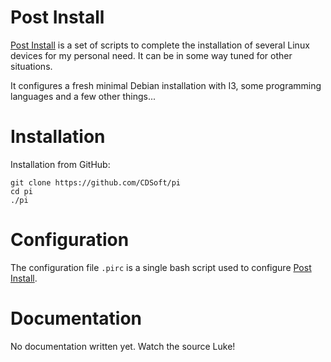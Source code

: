 Post Install
============

[PI]: http://cdsoft.fr/pi
[Post Install]: http://cdsoft.fr/pi


[Post Install] is a set of scripts to complete the installation of several Linux
devices for my personal need.
It can be in some way tuned for other situations.

It configures a fresh minimal Debian installation with I3,
some programming languages and a few other things...

Installation
============

Installation from GitHub:

    git clone https://github.com/CDSoft/pi
    cd pi
    ./pi

Configuration
=============

The configuration file `.pirc` is a single bash script used to configure [Post Install].

Documentation
=============

No documentation written yet. Watch the source Luke!
